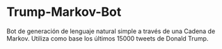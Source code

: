 # Trump-Markov-Bot
Bot de generación de lenguaje natural simple a través de una Cadena de Markov. Utiliza como base los últimos 15000 tweets de Donald Trump.
